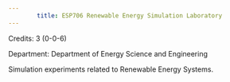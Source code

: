 ```yaml
---
        title: ESP706 Renewable Energy Simulation Laboratory
---
```

Credits: 3 (0-0-6)

Department: Department of Energy Science and Engineering

Simulation experiments related to Renewable Energy Systems.